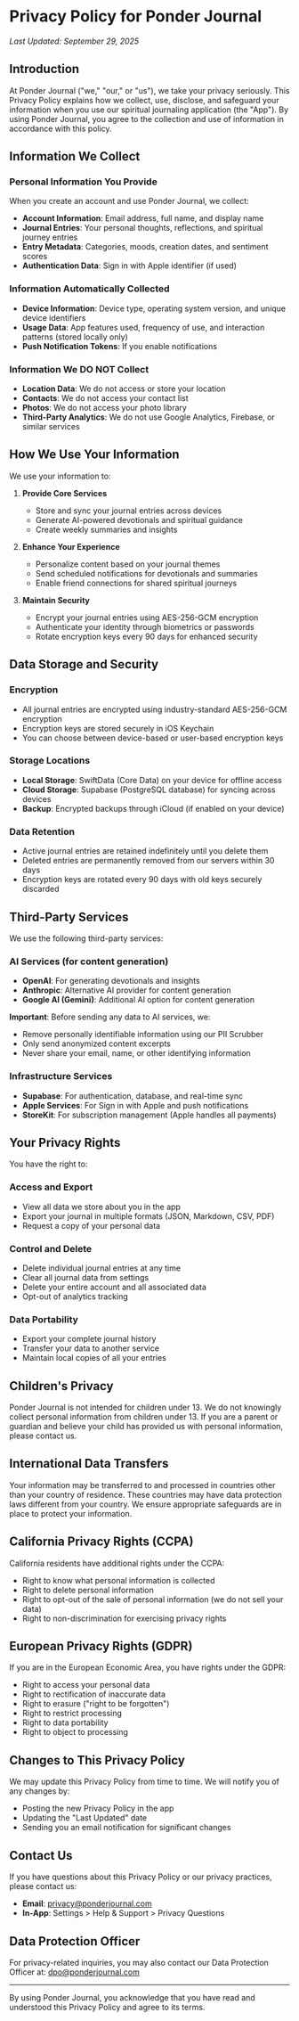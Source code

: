 # Privacy Policy for Ponder Journal

*Last Updated: September 29, 2025*

## Introduction

At Ponder Journal ("we," "our," or "us"), we take your privacy seriously. This Privacy Policy explains how we collect, use, disclose, and safeguard your information when you use our spiritual journaling application (the "App"). By using Ponder Journal, you agree to the collection and use of information in accordance with this policy.

## Information We Collect

### Personal Information You Provide

When you create an account and use Ponder Journal, we collect:

- **Account Information**: Email address, full name, and display name
- **Journal Entries**: Your personal thoughts, reflections, and spiritual journey entries
- **Entry Metadata**: Categories, moods, creation dates, and sentiment scores
- **Authentication Data**: Sign in with Apple identifier (if used)

### Information Automatically Collected

- **Device Information**: Device type, operating system version, and unique device identifiers
- **Usage Data**: App features used, frequency of use, and interaction patterns (stored locally only)
- **Push Notification Tokens**: If you enable notifications

### Information We DO NOT Collect

- **Location Data**: We do not access or store your location
- **Contacts**: We do not access your contact list
- **Photos**: We do not access your photo library
- **Third-Party Analytics**: We do not use Google Analytics, Firebase, or similar services

## How We Use Your Information

We use your information to:

1. **Provide Core Services**
   - Store and sync your journal entries across devices
   - Generate AI-powered devotionals and spiritual guidance
   - Create weekly summaries and insights

2. **Enhance Your Experience**
   - Personalize content based on your journal themes
   - Send scheduled notifications for devotionals and summaries
   - Enable friend connections for shared spiritual journeys

3. **Maintain Security**
   - Encrypt your journal entries using AES-256-GCM encryption
   - Authenticate your identity through biometrics or passwords
   - Rotate encryption keys every 90 days for enhanced security

## Data Storage and Security

### Encryption
- All journal entries are encrypted using industry-standard AES-256-GCM encryption
- Encryption keys are stored securely in iOS Keychain
- You can choose between device-based or user-based encryption keys

### Storage Locations
- **Local Storage**: SwiftData (Core Data) on your device for offline access
- **Cloud Storage**: Supabase (PostgreSQL database) for syncing across devices
- **Backup**: Encrypted backups through iCloud (if enabled on your device)

### Data Retention
- Active journal entries are retained indefinitely until you delete them
- Deleted entries are permanently removed from our servers within 30 days
- Encryption keys are rotated every 90 days with old keys securely discarded

## Third-Party Services

We use the following third-party services:

### AI Services (for content generation)
- **OpenAI**: For generating devotionals and insights
- **Anthropic**: Alternative AI provider for content generation  
- **Google AI (Gemini)**: Additional AI option for content generation

**Important**: Before sending any data to AI services, we:
- Remove personally identifiable information using our PII Scrubber
- Only send anonymized content excerpts
- Never share your email, name, or other identifying information

### Infrastructure Services
- **Supabase**: For authentication, database, and real-time sync
- **Apple Services**: For Sign in with Apple and push notifications
- **StoreKit**: For subscription management (Apple handles all payments)

## Your Privacy Rights

You have the right to:

### Access and Export
- View all data we store about you in the app
- Export your journal in multiple formats (JSON, Markdown, CSV, PDF)
- Request a copy of your personal data

### Control and Delete
- Delete individual journal entries at any time
- Clear all journal data from settings
- Delete your entire account and all associated data
- Opt-out of analytics tracking

### Data Portability
- Export your complete journal history
- Transfer your data to another service
- Maintain local copies of all your entries

## Children's Privacy

Ponder Journal is not intended for children under 13. We do not knowingly collect personal information from children under 13. If you are a parent or guardian and believe your child has provided us with personal information, please contact us.

## International Data Transfers

Your information may be transferred to and processed in countries other than your country of residence. These countries may have data protection laws different from your country. We ensure appropriate safeguards are in place to protect your information.

## California Privacy Rights (CCPA)

California residents have additional rights under the CCPA:
- Right to know what personal information is collected
- Right to delete personal information
- Right to opt-out of the sale of personal information (we do not sell your data)
- Right to non-discrimination for exercising privacy rights

## European Privacy Rights (GDPR)

If you are in the European Economic Area, you have rights under the GDPR:
- Right to access your personal data
- Right to rectification of inaccurate data
- Right to erasure ("right to be forgotten")
- Right to restrict processing
- Right to data portability
- Right to object to processing

## Changes to This Privacy Policy

We may update this Privacy Policy from time to time. We will notify you of any changes by:
- Posting the new Privacy Policy in the app
- Updating the "Last Updated" date
- Sending you an email notification for significant changes

## Contact Us

If you have questions about this Privacy Policy or our privacy practices, please contact us:

- **Email**: privacy@ponderjournal.com
- **In-App**: Settings > Help & Support > Privacy Questions

## Data Protection Officer

For privacy-related inquiries, you may also contact our Data Protection Officer at: dpo@ponderjournal.com

---

By using Ponder Journal, you acknowledge that you have read and understood this Privacy Policy and agree to its terms.
